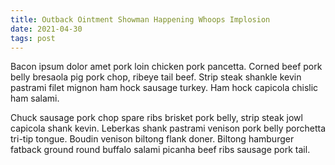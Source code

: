```yaml
---
title: Outback Ointment Showman Happening Whoops Implosion
date: 2021-04-30
tags: post
---
```


Bacon ipsum dolor amet pork loin chicken pork pancetta.  Corned beef pork belly bresaola pig pork chop, ribeye tail beef.  Strip steak shankle kevin pastrami filet mignon ham hock sausage turkey.  Ham hock capicola chislic ham salami.

Chuck sausage pork chop spare ribs brisket pork belly, strip steak jowl capicola shank kevin.  Leberkas shank pastrami venison pork belly porchetta tri-tip tongue.  Boudin venison biltong flank doner.  Biltong hamburger fatback ground round buffalo salami picanha beef ribs sausage pork tail.
